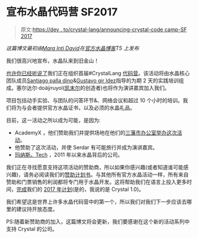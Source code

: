 # 宣布水晶代码营 SF2017

> 原文:[https://dev . to/crystal-lang/announcing-crystal-code camp-SF 2017](https://dev.to/crystal-lang/announcing-crystal-codecamp-sf2017)

*这篇博文最初由[Mara Inti David](https://manas.tech/staff/mdavid/)在[官方水晶博客](https://crystal-lang.org/2017/03/23/announcing-crystal-codecamp-sf2017.html)T5 上发布*

我们很高兴地宣布，水晶队来到旧金山！

[也许你已经听说了](https://twitter.com/CrystalLanguage/status/841763640629964800)我们正在组织首届#CrystalLang [代码营](https://codecamp.crystal-lang.org/)。该活动将由水晶核心团队成员[Santiago palla dino](https://manas.tech/staff/spalladino/)&[Gustavo gir ldez](https://manas.tech/staff/ggiraldez/)指导的为期 2 天的实践培训组成。塞尔达尔·doäÿruyol([凯末尔](http://kemalcr.com/)的创造者)也将作为演讲嘉宾加入我们。

项目包括动手实验、与团队的问答环节&、网络会议和超过 10 个小时的培训。我们将为与会者提供官方水晶证书，以及必须的水晶礼品。

目前，这一活动之所以成为可能，是因为:

*   AcademyX ，他们赞助我们并提供场地在他们的[三藩市办公室举办这次活动](https://www.academyx.com/schedule/san_francisco/)。
*   他赞助了这次活动，并使 Serdar 有可能旅行并成为演讲嘉宾。
*   [玛纳斯。Tech](http://manas.tech/) ，2011 年以来水晶背后的公司。

我们正在寻找愿意支持这项活动的赞助商，所以如果你感兴趣(或者知道谁可能感兴趣)，请务必阅读我们的[赞助计划书](https://codecamp.crystal-lang.org/assets/Crystal-Sponsors-Prospectus-583b3c87b27dce9dc8c1c3554c2bd5ae0fb448f23d78a8f61cb3ae57122a0c77.pdf)。与其他所有官方水晶活动一样，所有来自赞助和门票销售的利润都将专门用于水晶开发。这将帮助我们在语言上投入更多时间，[完成](https://crystal-lang.org/2017/02/24/state-of-crystal-at-0.21.html)我们的 [2017 年计划](https://crystal-lang.org/2016/12/29/crystal-new-year-resolutions-for-2017-1-0.html)(是的，我说的是 Crystal 1.0)。

我们希望这是世界上许多水晶代码营中的第一个，所以我们对我们下一步应该去哪里的建议持开放态度。

PS:随着新赞助商的加入，这篇博文将会更新，我们要感谢在这个新的活动系列中支持 Crystal 的公司。
